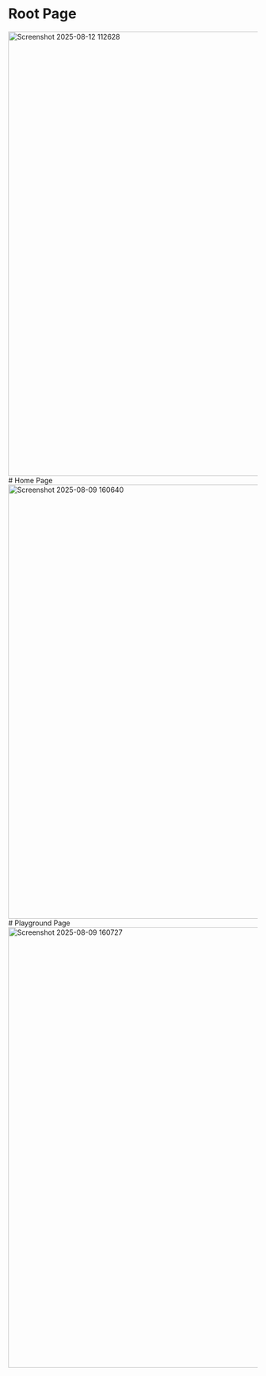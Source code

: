# Root Page
<img width="1900" height="898" alt="Screenshot 2025-08-12 112628" src="https://github.com/user-attachments/assets/14bf5e51-1fb0-4409-a3bd-7a97a4eb5c24" />
# Home Page
<img width="1872" height="877" alt="Screenshot 2025-08-09 160640" src="https://github.com/user-attachments/assets/81a0f329-a0f7-443a-bed8-bc84b4199b06" />
# Playground Page
<img width="1897" height="890" alt="Screenshot 2025-08-09 160727" src="https://github.com/user-attachments/assets/5183e68c-3ef2-42e5-9faf-61133f350d63" />
